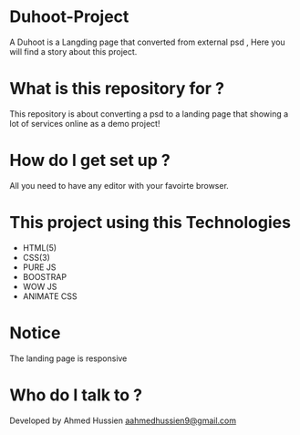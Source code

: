 # Duhoot-Project
A Duhoot is a Langding page that converted from external psd , Here you will find a story about this project.

# What is this repository for ? 
This repository is about converting a psd to a landing page that showing a lot of services online as a demo project!
# How do I get set up ? 
All you need to have any editor with your favoirte browser. 

# This project using this Technologies 
* HTML(5)
* CSS(3)
* PURE JS
* BOOSTRAP 
* WOW JS
* ANIMATE CSS
# Notice
The landing page is responsive 

# Who do I talk to ? 
Developed by Ahmed Hussien 
aahmedhussien9@gmail.com

